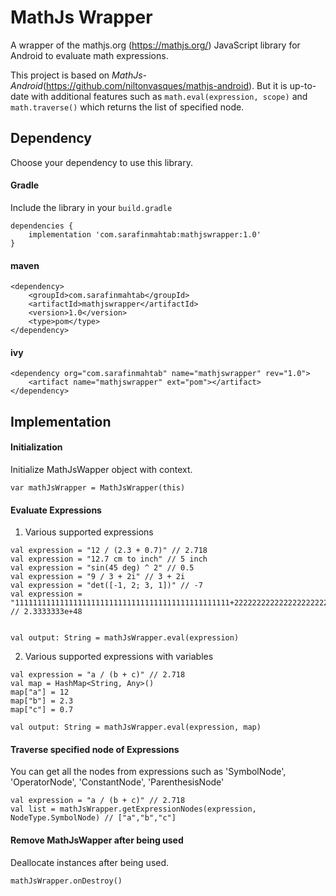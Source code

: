 # MathJs Wrapper
A wrapper of the mathjs.org (https://mathjs.org/) JavaScript library for Android to evaluate math expressions.

This project is based on *MathJs-Android*(https://github.com/niltonvasques/mathjs-android). 
But it is up-to-date with additional features such as `math.eval(expression, scope)` and 
`math.traverse()` which returns the list of specified node.


## Dependency
Choose your dependency to use this library.

#### Gradle

Include the library in your ``build.gradle``

```
dependencies {
    implementation 'com.sarafinmahtab:mathjswrapper:1.0'
}
```

#### maven

```
<dependency>
	<groupId>com.sarafinmahtab</groupId>
	<artifactId>mathjswrapper</artifactId>
	<version>1.0</version>
	<type>pom</type>
</dependency>
```

#### ivy

```
<dependency org="com.sarafinmahtab" name="mathjswrapper" rev="1.0">
	<artifact name="mathjswrapper" ext="pom"></artifact>
</dependency>
```



## Implementation

#### Initialization

Initialize MathJsWapper object with context.
```
var mathJsWrapper = MathJsWrapper(this)
```

#### Evaluate Expressions

1. Various supported expressions

```
val expression = "12 / (2.3 + 0.7)" // 2.718
val expression = "12.7 cm to inch" // 5 inch
val expression = "sin(45 deg) ^ 2" // 0.5
val expression = "9 / 3 + 2i" // 3 + 2i
val expression = "det([-1, 2; 3, 1])" // -7
val expression = "111111111111111111111111111111111111111111111111+2222222222222222222222222222222222222222222222222" // 2.3333333e+48


val output: String = mathJsWrapper.eval(expression)
```

2. Various supported expressions with variables

```
val expression = "a / (b + c)" // 2.718
val map = HashMap<String, Any>()
map["a"] = 12
map["b"] = 2.3
map["c"] = 0.7

val output: String = mathJsWrapper.eval(expression, map)
```

#### Traverse specified node of Expressions

You can get all the nodes from expressions such as 'SymbolNode', 'OperatorNode', 'ConstantNode', 'ParenthesisNode'
```
val expression = "a / (b + c)" // 2.718
val list = mathJsWrapper.getExpressionNodes(expression, NodeType.SymbolNode) // ["a","b","c"]
```

#### Remove MathJsWapper after being used

Deallocate instances after being used.
```
mathJsWrapper.onDestroy()
```
